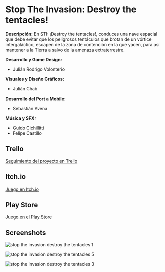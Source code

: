 # Stop The Invasion: Destroy the tentacles!

__Descripción:__ En STI: ¡Destroy the tentacles!, conduces una nave espacial que debe evitar que los peligrosos tentáculos que brotan de un vórtice intergaláctico, escapen de la zona de contención en la que yacen, para así mantener a la Tierra a salvo de la amenaza extraterrestre.

__Desarrollo y Game Design:__

* Julián Rodrigo Volonterio

__Visuales y Diseño Gráficos:__

* Julián Chab

__Desarrollo del Port a Mobile:__

* Sebastián Avena

__Música y SFX:__

* Guido Cichillitti
* Felipe Castillo

## Trello

[Seguimiento del proyecto en Trello](https://trello.com/b/00l19Nm5/sti-destroy-the-tentacles)

## Itch.io

[Juego en Itch.io](https://aniluj.itch.io/stop-the-invasion-destroy-the-tentacles)

## Play Store

[Juego en el Play Store](https://play.google.com/store/apps/details?id=com.Aniluj.STI_Destroy_The_Tentacles)

## Screenshots

![stop the invasion destroy the tentacles 1](https://user-images.githubusercontent.com/21962457/37191677-ece8dc7e-233f-11e8-815b-ce4fd30dade7.png)

![stop the invasion destroy the tentacles 5](https://user-images.githubusercontent.com/21962457/37191696-08daaf98-2340-11e8-9c1d-f6727bec29e8.png)

![stop the invasion destroy the tentacles 3](https://user-images.githubusercontent.com/21962457/37191711-1e97fa52-2340-11e8-8531-d3f49d2af891.png)
